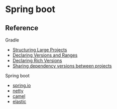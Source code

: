 # Spring boot

## Reference

Gradle

- [Structuring Large Projects](https://docs.gradle.org/current/userguide/structuring_software_products.html)
- [Declaring Versions and Ranges](https://docs.gradle.org/current/userguide/single_versions.html)
- [Declaring Rich Versions](https://docs.gradle.org/current/userguide/rich_versions.html)
- [Sharing dependency versions between projects](https://docs.gradle.org/current/userguide/platforms.html)

Spring boot

- [spring.io](https://www.spring.io)
- [netty](https://www.netty.io)
- [camel](https://camel.apache.org/)
- [elastic](https://www.elastic.co)